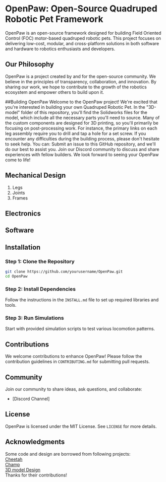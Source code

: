 # OpenPaw: Open-Source Quadruped Robotic Pet Framework

OpenPaw is an open-source framework designed for building Field Oriented Control (FOC) motor-based quadruped robotic pets. This project focuses on delivering low-cost, modular, and cross-platform solutions in both software and hardware to robotics enthusiasts and developers.

## Our Philosophy

OpenPaw is a project created by and for the open-source community. We believe in the principles of transparency, collaboration, and innovation. By sharing our work, we hope to contribute to the growth of the robotics ecosystem and empower others to build upon it.

##Building OpenPaw
Welcome to the OpenPaw project! We're excited that you're interested in building your own Quadruped Robotic Pet. In the "3D-model" folder of this repository, you'll find the Solidworks files for the model, which include all the necessary parts you'll need to source. Many of the custom components are designed for 3D printing, so you'll primarily be focusing on post-processing work. For instance, the primary links on each leg assembly require you to drill and tap a hole for a set screw.
If you encounter any difficulties during the building process, please don't hesitate to seek help. You can:
Submit an issue to this GitHub repository, and we'll do our best to assist you.
Join our Discord community to discuss and share experiences with fellow builders.
We look forward to seeing your OpenPaw come to life!

## Mechanical Design
1. Legs
2. Joints
3. Frames
## Electronics

## Software

## Installation

### Step 1: Clone the Repository
```bash
git clone https://github.com/yourusername/OpenPaw.git
cd OpenPaw
```

### Step 2: Install Dependencies
Follow the instructions in the `INSTALL.md` file to set up required libraries and tools.

### Step 3: Run Simulations
Start with provided simulation scripts to test various locomotion patterns.

## Contributions
We welcome contributions to enhance OpenPaw! Please follow the contribution guidelines in `CONTRIBUTING.md` for submitting pull requests.

## Community
Join our community to share ideas, ask questions, and collaborate:  
- [Discord Channel]

## License
OpenPaw is licensed under the MIT License. See `LICENSE` for more details.

## Acknowledgments
Some code and design are borrowed from following projects:  
[Cheetah](https://github.com/mit-biomimetics/Cheetah-Software)  
[Champ](https://github.com/chvmp/champ)  
[3D model Design](https://oshwhub.com/gulu666/detector-disaster-scene-3d-reconstruction-robot-dog)  
Thanks for their contributions!





